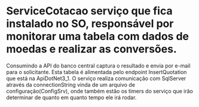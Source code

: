 # ServiceCotacao serviço que fica instalado no SO, responsável por monitorar uma tabela com dados de moedas e realizar as conversões.
Consumindo a API do banco central captura o resultado e envia por e-mail para o solicitante. 
Esta tabela é alimentada pelo endpoint InsertQuotation que está na ApiDotNet3_1.
O serviço realiza comunicação com SqlServer através da connectionString vinda de um arquivo de configuração(ConfigSrv), onde também estão
os timers do serviço que irão determinar de quanto em quanto tempo ele irá rodar. 
